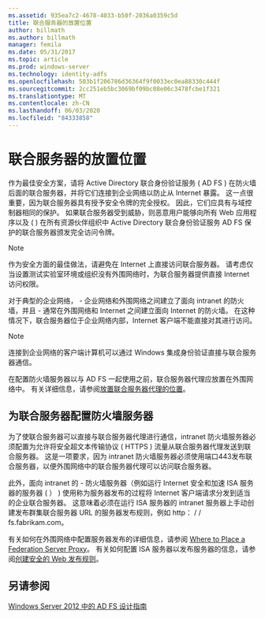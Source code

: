 ```yaml
---
ms.assetid: 935ea7c2-4678-4033-b50f-2036a0359c5d
title: 联合服务器的放置位置
author: billmath
ms.author: billmath
manager: femila
ms.date: 05/31/2017
ms.topic: article
ms.prod: windows-server
ms.technology: identity-adfs
ms.openlocfilehash: 503b1f206786d36364f9f0033ec0ea88330c444f
ms.sourcegitcommit: 2cc251eb5bc3069bf09bc08e06c3478fcbe1f321
ms.translationtype: MT
ms.contentlocale: zh-CN
ms.lasthandoff: 06/03/2020
ms.locfileid: "84333858"
---
```

# <a name="where-to-place-a-federation-server"></a>联合服务器的放置位置

作为最佳安全方案，请将 Active Directory 联合身份验证服务 \( AD FS \) 在防火墙后面的联合服务器，并将它们连接到企业网络以防止从 Internet 暴露。 这一点很重要，因为联合服务器具有授予安全令牌的完全授权。 因此，它们应具有与域控制器相同的保护。 如果联合服务器受到威胁，则恶意用户能够向所有 Web 应用程序以及 \( \) 在所有资源伙伴组织中 Active Directory 联合身份验证服务 AD FS 保护的联合服务器颁发完全访问令牌。  
  
> [!NOTE]  
> 作为安全方面的最佳做法，请避免在 Internet 上直接访问联合服务器。 请考虑仅当设置测试实验室环境或组织没有外围网络时，为联合服务器提供直接 Internet 访问权限。  
  
对于典型的企业网络， \- 企业网络和外围网络之间建立了面向 intranet 的防火墙，并且 \- 通常在外围网络和 Internet 之间建立面向 Internet 的防火墙。 在这种情况下，联合服务器位于企业网络内部，Internet 客户端不能直接对其进行访问。  
  
> [!NOTE]  
> 连接到企业网络的客户端计算机可以通过 Windows 集成身份验证直接与联合服务器通信。  
  
在配置防火墙服务器以与 AD FS 一起使用之前，联合服务器代理应放置在外围网络中。 有关详细信息，请参阅[放置联合服务器代理的位置](Where-to-Place-a-Federation-Server-Proxy.md)。  
  
## <a name="configuring-your-firewall-servers-for-a-federation-server"></a>为联合服务器配置防火墙服务器  
为了使联合服务器可以直接与联合服务器代理进行通信，intranet 防火墙服务器必须配置为允许将安全超文本传输协议 \( HTTPS \) 流量从联合服务器代理发送到联合服务器。 这是一项要求，因为 intranet 防火墙服务器必须使用端口443发布联合服务器，以便外围网络中的联合服务器代理可以访问联合服务器。  
  
此外，面向 intranet 的 \- 防火墙服务器（例如运行 Internet 安全和加速 ISA 服务器的服务器 \( ） \) 使用称为服务器发布的过程将 Internet 客户端请求分发到适当的企业联合服务器。 这意味着必须在运行 ISA 服务器的 intranet 服务器上手动创建发布群集联合服务器 URL 的服务器发布规则，例如 http： \/ \/ fs.fabrikam.com。  
  
有关如何在外围网络中配置服务器发布的详细信息，请参阅 [Where to Place a Federation Server Proxy](Where-to-Place-a-Federation-Server-Proxy.md)。 有关如何配置 ISA 服务器以发布服务器的信息，请参阅[创建安全的 Web 发布规则](https://go.microsoft.com/fwlink/?LinkId=75182)。  
  
## <a name="see-also"></a>另请参阅
[Windows Server 2012 中的 AD FS 设计指南](AD-FS-Design-Guide-in-Windows-Server-2012.md)

